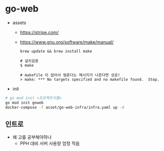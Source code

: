 # go-web

- assets

  - https://stripe.com/
  - https://www.gnu.org/software/make/manual/

    ```
    brew update && brew install make
    ```

    ```
    # 설치검증
    $ make

    # makefile 이 없어서 멈춘다는 메시지가 나온다면 성공!
    > make: *** No targets specified and no makefile found.  Stop.
    ```

- init

```sh
# go mod init <프로젝트이름>
go mod init goweb
docker-compose -f asset/go-web-infra/infra.yaml up -d
```


## 인트로
- 왜 고를 공부해야하나
  - PPH 대비 서버 사용량 엄청 적음